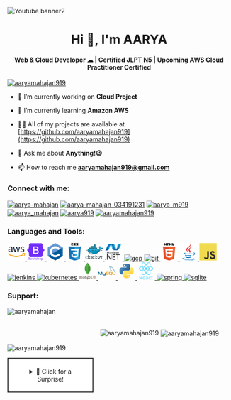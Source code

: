<img>![Youtube banner2](https://github.com/user-attachments/assets/7487ec95-a4d2-475c-aa63-88ab82dba776)
</img>
<h1 align="center">Hi 👋, I'm AARYA</h1>
<h4 align="center">Web & Cloud Developer ☁ | Certified JLPT N5 | Upcoming AWS Cloud Practitioner Certified</h4>

<p align="left"> <a href="https://github.com/ryo-ma/github-profile-trophy"><img src="https://github-profile-trophy.vercel.app/?username=aaryamahajan919" alt="aaryamahajan919" /></a> </p>

- 🔭 I’m currently working on **Cloud Project**

- 🌱 I’m currently learning **Amazon AWS**

- 👨‍💻 All of my projects are available at [https://github.com/aaryamahajan919](https://github.com/aaryamahajan919)

- 💬 Ask me about **Anything!😉**

- 📫 How to reach me **aaryamahajan919@gmail.com**

<h3 align="left">Connect with me:</h3>
<p align="left">
<a href="https://codepen.io/aarya-mahajan" target="blank"><img align="center" src="https://raw.githubusercontent.com/rahuldkjain/github-profile-readme-generator/master/src/images/icons/Social/codepen.svg" alt="aarya-mahajan" height="30" width="40" /></a>
<a href="https://linkedin.com/in/aarya-mahajan-034191231" target="blank"><img align="center" src="https://raw.githubusercontent.com/rahuldkjain/github-profile-readme-generator/master/src/images/icons/Social/linked-in-alt.svg" alt="aarya-mahajan-034191231" height="30" width="40" /></a>
<a href="https://instagram.com/aarya_m919" target="blank"><img align="center" src="https://raw.githubusercontent.com/rahuldkjain/github-profile-readme-generator/master/src/images/icons/Social/instagram.svg" alt="aarya_m919" height="30" width="40" /></a>
<a href="https://www.youtube.com/c/aarya_mahajan" target="blank"><img align="center" src="https://raw.githubusercontent.com/rahuldkjain/github-profile-readme-generator/master/src/images/icons/Social/youtube.svg" alt="aarya_mahajan" height="30" width="40" /></a>
<a href="https://www.codechef.com/users/aarya919" target="blank"><img align="center" src="https://cdn.jsdelivr.net/npm/simple-icons@3.1.0/icons/codechef.svg" alt="aarya919" height="30" width="40" /></a>
<a href="https://www.leetcode.com/aaryamahajan919" target="blank"><img align="center" src="https://raw.githubusercontent.com/rahuldkjain/github-profile-readme-generator/master/src/images/icons/Social/leet-code.svg" alt="aaryamahajan919" height="30" width="40" /></a>
</p>

<h3 align="left">Languages and Tools:</h3>
<p align="left"> <a href="https://aws.amazon.com" target="_blank" rel="noreferrer"> <img src="https://raw.githubusercontent.com/devicons/devicon/master/icons/amazonwebservices/amazonwebservices-original-wordmark.svg" alt="aws" width="40" height="40"/> </a>  <a href="https://getbootstrap.com" target="_blank" rel="noreferrer"> <img src="https://raw.githubusercontent.com/devicons/devicon/master/icons/bootstrap/bootstrap-plain-wordmark.svg" alt="bootstrap" width="40" height="40"/> </a>  <a href="https://www.cprogramming.com/" target="_blank" rel="noreferrer"> <img src="https://raw.githubusercontent.com/devicons/devicon/master/icons/c/c-original.svg" alt="c" width="40" height="40"/> </a>  <a href="https://www.w3schools.com/css/" target="_blank" rel="noreferrer"> <img src="https://raw.githubusercontent.com/devicons/devicon/master/icons/css3/css3-original-wordmark.svg" alt="css3" width="40" height="40"/> </a>  <a href="https://www.docker.com/" target="_blank" rel="noreferrer"> <img src="https://raw.githubusercontent.com/devicons/devicon/master/icons/docker/docker-original-wordmark.svg" alt="docker" width="40" height="40"/> </a>  <a href="https://dotnet.microsoft.com/" target="_blank" rel="noreferrer"> <img src="https://raw.githubusercontent.com/devicons/devicon/master/icons/dot-net/dot-net-original-wordmark.svg" alt="dotnet" width="40" height="40"/> </a>  <a href="https://cloud.google.com" target="_blank" rel="noreferrer"> <img src="https://www.vectorlogo.zone/logos/google_cloud/google_cloud-icon.svg" alt="gcp" width="40" height="40"/> </a>  <a href="https://git-scm.com/" target="_blank" rel="noreferrer"> <img src="https://www.vectorlogo.zone/logos/git-scm/git-scm-icon.svg" alt="git" width="40" height="40"/> </a>  <a href="https://www.w3.org/html/" target="_blank" rel="noreferrer"> <img src="https://raw.githubusercontent.com/devicons/devicon/master/icons/html5/html5-original-wordmark.svg" alt="html5" width="40" height="40"/> </a>  <a href="https://www.java.com" target="_blank" rel="noreferrer"> <img src="https://raw.githubusercontent.com/devicons/devicon/master/icons/java/java-original.svg" alt="java" width="40" height="40"/> </a>  <a href="https://developer.mozilla.org/en-US/docs/Web/JavaScript" target="_blank" rel="noreferrer"> <img src="https://raw.githubusercontent.com/devicons/devicon/master/icons/javascript/javascript-original.svg" alt="javascript" width="40" height="40"/> </a>  <a href="https://www.jenkins.io" target="_blank" rel="noreferrer"> <img src="https://www.vectorlogo.zone/logos/jenkins/jenkins-icon.svg" alt="jenkins" width="40" height="40"/> </a>  <a href="https://kubernetes.io" target="_blank" rel="noreferrer"> <img src="https://www.vectorlogo.zone/logos/kubernetes/kubernetes-icon.svg" alt="kubernetes" width="40" height="40"/> </a>  <a href="https://www.mongodb.com/" target="_blank" rel="noreferrer"> <img src="https://raw.githubusercontent.com/devicons/devicon/master/icons/mongodb/mongodb-original-wordmark.svg" alt="mongodb" width="40" height="40"/> </a>  <a href="https://www.mysql.com/" target="_blank" rel="noreferrer"> <img src="https://raw.githubusercontent.com/devicons/devicon/master/icons/mysql/mysql-original-wordmark.svg" alt="mysql" width="40" height="40"/> </a>  <a href="https://www.python.org" target="_blank" rel="noreferrer"> <img src="https://raw.githubusercontent.com/devicons/devicon/master/icons/python/python-original.svg" alt="python" width="40" height="40"/> </a>  <a href="https://reactjs.org/" target="_blank" rel="noreferrer"> <img src="https://raw.githubusercontent.com/devicons/devicon/master/icons/react/react-original-wordmark.svg" alt="react" width="40" height="40"/> </a>  <a href="https://spring.io/" target="_blank" rel="noreferrer"> <img src="https://www.vectorlogo.zone/logos/springio/springio-icon.svg" alt="spring" width="40" height="40"/> </a>  <a href="https://www.sqlite.org/" target="_blank" rel="noreferrer"> <img src="https://www.vectorlogo.zone/logos/sqlite/sqlite-icon.svg" alt="sqlite" width="40" height="40"/> </a> </p>

<h3 align="left">Support:</h3>
<p><a href="https://www.buymeacoffee.com/aaryamahajan"> <img align="left" src="https://cdn.buymeacoffee.com/buttons/v2/default-yellow.png" height="50" width="210" alt="aaryamahajan" /></a></p><br><br>

<div><p><img align="left" src="https://github-readme-stats.vercel.app/api/top-langs?username=aaryamahajan919&show_icons=true&locale=en&layout=compact" alt="aaryamahajan919" /></p></div>

<p>&nbsp;<img align="center" src="https://github-readme-stats.vercel.app/api?username=aaryamahajan919&show_icons=true&locale=en" alt="aaryamahajan919" /></p>

<p><img align="center" src="https://github-readme-streak-stats.herokuapp.com/?user=aaryamahajan919&" alt="aaryamahajan919" /></p>

<details style="border: 2px solid #333; padding: 20px; width: 150px; text-align: center; cursor: pointer; background: white;">
    <summary>🎁 Click for a Surprise!</summary>
    Fun Fact: 😆 Did you know that the Japanese word "karaoke" (カラオケ) comes from "kara" (empty) + "oke" (orchestra)? So technically, every time you sing karaoke, you're rocking out with an invisible band! 🎤🎶😂
</details>

